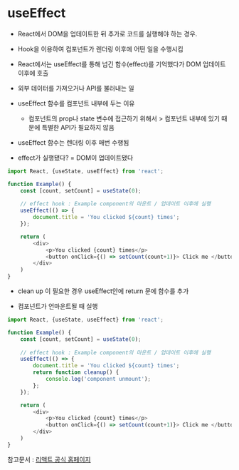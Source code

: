 # useEffect

- React에서 DOM을 업데이트한 뒤 추가로 코드를 실행해야 하는 경우.

- Hook을 이용하여 컴포넌트가 렌더링 이후에 어떤 일을 수행시킴

- React에서는 useEffect를 통해 넘긴 함수(effect)를 기억했다가 DOM 업데이트 이후에 호출

- 외부 데이터를 가져오거나 API를 불러내는 일

- useEffect 함수를 컴포넌트 내부에 두는 이유

	- 컴포넌트의 prop나 state 변수에 접근하기 위해서 > 컴포넌트 내부에 있기 때문에 특별한 API가 필요하지 않음

- useEffect 함수는 렌더링 이후 매번 수행됨

- effect가 실행됐다? = DOM이 업데이트됐다

```javascript
import React, {useState, useEffect} from 'react';

function Example() {
	const [count, setCount] = useState(0);
	
	// effect hook : Example component의 마운트 / 업데이트 이후에 실행
	useEffect(() => {
		document.title = 'You clicked ${count} times';
	});

	return (
		<div>
			<p>You clicked {count} times</p>
			<button onClick={() => setCount(count+1)}> Click me </button>
		</div>
	)
}
```

- clean up 이 필요한 경우 useEffect안에 return 문에 함수를 추가

- 컴포넌트가 언마운트될 때 실행

```javascript
import React, {useState, useEffect} from 'react';

function Example() {
	const [count, setCount] = useState(0);
	
	// effect hook : Example component의 마운트 / 업데이트 이후에 실행
	useEffect(() => {
		document.title = 'You clicked ${count} times';
		return function cleanup() {
			console.log('component unmount');
		};
	});

	return (
		<div>
			<p>You clicked {count} times</p>
			<button onClick={() => setCount(count+1)}> Click me </button>
		</div>
	)
}
```

참고문서 : [리액트 공식 홈페이지](https://ko.reactjs.org/)